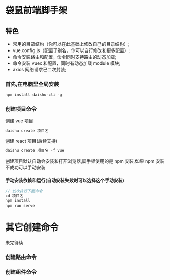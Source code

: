 # 袋鼠前端脚手架

## 特色

- 常用的目录结构（你可以在此基础上修改自己的目录结构）;
- vue.config.js（配置了别名，你可以自行修改和更多配置）;
- 命令安装路由和配置，命令同时支持路由的动态加载;
- 命令安装 vuex 和配置，同时有动态加载 module 模块;
- axios 网络请求已二次封装;

### 首先,在电脑里全局安装

```js
npm install daishu-cli -g
```

### 创建项目命令

创建 vue 项目

```js
daishu create 项目名
```

创建 react 项目(后续支持)

```js
daishu create 项目名 -f vue
```

创建项目默认自动会安装和打开浏览器,脚手架使用的是 npm 安装,如果 npm 安装不成功可以手动安装

#### 手动安装依赖和运行(自动安装失败时可以选择这个手动安装)

```js
// 依次执行下面命令
cd 项目名
npm install
npm run serve
```

# 其它创建命令
未完待续
### 创建路由命令

### 创建组件命令
